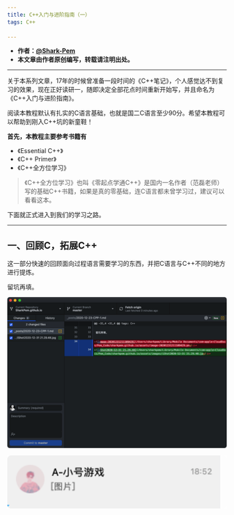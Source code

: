 ```yaml
---
title: C++入门与进阶指南（一）
tags: C++

---
```


* **作者：[@Shark-Pem](https://sharkpem.cn/)**
* **本文章由作者原创编写，转载请注明出处。**

---

关于本系列文章，17年的时候曾准备一段时间的《C++笔记》，个人感觉达不到复习的效果，现在正好读研一，随即决定全部花点时间重新开始写，并且命名为《C++入门与进阶指南》。

阅读本教程默认有扎实的C语言基础，也就是国二C语言至少90分。希望本教程可以帮助到刚入C++坑的新童鞋！

**首先，本教程主要参考书籍有**

* 《Essential C++》
* 《C++ Primer》
* 《C++全方位学习》

>《C++全方位学习》也叫《零起点学通C++》是国内一名作者（范磊老师）写的基础C++书籍，如果是真的零基础，连C语言都未曾学习过，建议可以看看这本。

下面就正式进入到我们的学习之路。

---

## 一、回顾C，拓展C++

这一部分快速的回顾面向过程语言需要学习的东西，并把C语言与C++不同的地方进行提炼。

留坑再填。

![iShot2020-12-31 21.29.48](/assets/images/image-20201231213034232.png)

![image-20201231211109429](/assets/image-20201231211109429.png)
